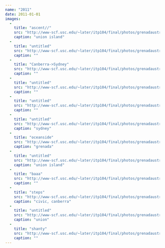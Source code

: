 ```yaml
---
name: "2011"
date: 2011-01-01
images:
  -
    title: "ascent//"
    src: "http://www-scf.usc.edu/~later/itp104/final/photos/grenadaustralia/P1040546bigger001.JPG"
    caption: "union island"
  -
    title: "untitled"
    src: "http://www-scf.usc.edu/~later/itp104/final/photos/grenadaustralia/P1040971002.JPG"
    caption: ""
  -
    title: "Canberra->Sydney"
    src: "http://www-scf.usc.edu/~later/itp104/final/photos/grenadaustralia/P1040734.JPG"
    caption: ""
  -
    title: "untitled"
    src: "http://www-scf.usc.edu/~later/itp104/final/photos/grenadaustralia/P1040740.JPG"
    caption: ""
  -
    title: "untitled"
    src: "http://www-scf.usc.edu/~later/itp104/final/photos/grenadaustralia/P1040717.JPG"
    caption: ""
  -
    title: "untitled"
    src: "http://www-scf.usc.edu/~later/itp104/final/photos/grenadaustralia/P1040996.JPG"
    caption: "sydney"
  -
    title: "oceanside"
    src: "http://www-scf.usc.edu/~later/itp104/final/photos/grenadaustralia/P1040451.JPG"
    caption: "grenada"
  -
    title: "untitled"
    src: "http://www-scf.usc.edu/~later/itp104/final/photos/grenadaustralia/P1040495.JPG"
    caption: "union island"
  -
    title: "baaa"
    src: "http://www-scf.usc.edu/~later/itp104/final/photos/grenadaustralia/P1040524.JPG"
    caption: ""
  -
    title: "steps"
    src: "http://www-scf.usc.edu/~later/itp104/final/photos/grenadaustralia/P1040642.JPG"
    caption: "civic, canberra"
  -
    title: "untitled"
    src: "http://www-scf.usc.edu/~later/itp104/final/photos/grenadaustralia/P1040549.JPG"
    caption: "union"
  -
    title: "shanty"
    src: "http://www-scf.usc.edu/~later/itp104/final/photos/grenadaustralia/P1040565.JPG"
    caption: ""
---
```

